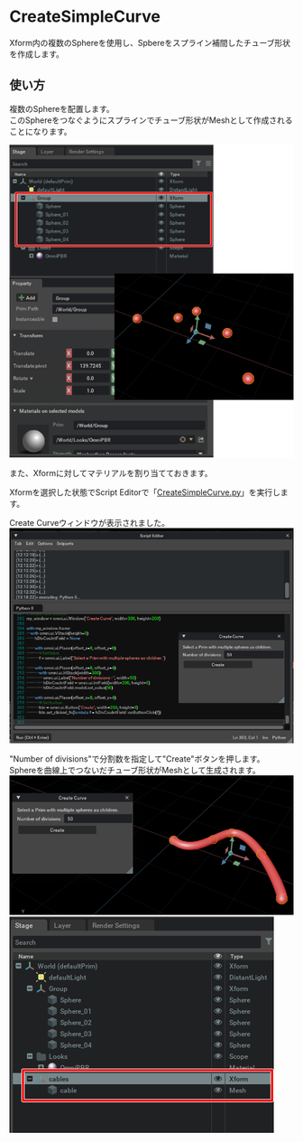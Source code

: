 # CreateSimpleCurve

Xform内の複数のSphereを使用し、Spbereをスプライン補間したチューブ形状を作成します。     

## 使い方

複数のSphereを配置します。     
このSphereをつなぐようにスプラインでチューブ形状がMeshとして作成されることになります。     

![createSimpleCurve_01.jpg](./images/createSimpleCurve_01.jpg)    

また、Xformに対してマテリアルを割り当てておきます。     

Xformを選択した状態でScript Editorで「[CreateSimpleCurve.py](./CreateSimpleCurve.py)」を実行します。     

Create Curveウィンドウが表示されました。     
![createSimpleCurve_02.png](./images/createSimpleCurve_02.png)    

"Number of divisions"で分割数を指定して"Create"ボタンを押します。     
Sphereを曲線上でつないだチューブ形状がMeshとして生成されます。     
![createSimpleCurve_03.png](./images/createSimpleCurve_03.png)    
![createSimpleCurve_04.png](./images/createSimpleCurve_04.png)    

